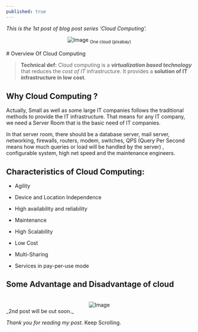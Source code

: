 ```yaml
---
published: true
---
```

_This is the 1st post of blog post series ‘Cloud Computing’._
<br>
<center>
<img src="{{site.baseurl}}/assets/images/cloud.jpg" alt="Image">
<sub>One cloud (pixabay)</sub>
</center>
<br>
# Overview Of Cloud Computing

> **Technical def:** Cloud computing is a **_virtualization based technology_** that reduces the _cost of IT_ infrastructure. It provides a **solution of IT infrastructure in low cost**.

## Why Cloud Computing ?

Actually, Small as well as some large IT companies follows the traditional methods to provide the IT infrastructure. That means for any IT company, we need a Server Room that is the basic need of IT companies.

In that server room, there should be a database server, mail server, networking, firewalls, routers, modem, switches, QPS (Query Per Second means how much queries or load will be handled by the server) , configurable system, high net speed and the maintenance engineers.

## Characteristics of Cloud Computing:

* Agility 

* Device and Location Independence

* High availability and reliability   

* Maintenance

* High Scalability 

* Low Cost

* Multi-Sharing

* Services in pay-per-use mode

## Some Advantage and Disadvantage of cloud
<br>
<center>
<img src="{{site.baseurl}}/assets/images/difference.jpg" alt="Image">
</center>
_2nd post will be out soon._

_Thank you for reading my post._ Keep Scrolling.
